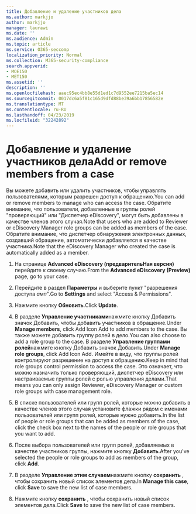 ```yaml
---
title: Добавление и удаление участников дела
ms.author: markjjo
author: markjjo
manager: laurawi
ms.date: ''
ms.audience: Admin
ms.topic: article
ms.service: O365-seccomp
localization_priority: Normal
ms.collection: M365-security-compliance
search.appverid:
- MOE150
- MET150
ms.assetid: ''
description: ''
ms.openlocfilehash: aaec95ec4bb8e55d1ed1c7d9552ee7215ba5ec14
ms.sourcegitcommit: 0017dc6a5f81c165d9dfd88be39a6bb17856582e
ms.translationtype: MT
ms.contentlocale: ru-RU
ms.lasthandoff: 04/23/2019
ms.locfileid: "32242892"
---
```

# <a name="add-or-remove-members-from-a-case"></a><span data-ttu-id="528eb-102">Добавление и удаление участников дела</span><span class="sxs-lookup"><span data-stu-id="528eb-102">Add or remove members from a case</span></span>

<span data-ttu-id="528eb-103">Вы можете добавить или удалить участников, чтобы управлять пользователями, которым разрешен доступ к обращению.</span><span class="sxs-lookup"><span data-stu-id="528eb-103">You can add or remove members to manage who can access the case.</span></span> <span data-ttu-id="528eb-104">Обратите внимание, что пользователи, добавленные в группы ролей "проверяющий" или "Диспетчер eDiscovery", могут быть добавлены в качестве членов этого случая.</span><span class="sxs-lookup"><span data-stu-id="528eb-104">Note that users who are added to Reviewer or eDiscovery Manager role groups can be added as members of the case.</span></span> <span data-ttu-id="528eb-105">Обратите внимание, что диспетчер обнаружения электронных данных, создавший обращение, автоматически добавляется в качестве участника.</span><span class="sxs-lookup"><span data-stu-id="528eb-105">Note that the eDiscovery Manager who created the case is automatically added as a member.</span></span>

1. <span data-ttu-id="528eb-106">На странице **Advanced eDiscovery (предварительНая версия)** перейдите к своему случаю.</span><span class="sxs-lookup"><span data-stu-id="528eb-106">From the **Advanced eDiscovery (Preview)** page, go to your case.</span></span>

2. <span data-ttu-id="528eb-107">Перейдите в раздел **Параметры** и выберите пункт "разрешения доступа _амп_".</span><span class="sxs-lookup"><span data-stu-id="528eb-107">Go to **Settings** and select "Access & Permissions".</span></span>
 
3. <span data-ttu-id="528eb-108">Нажмите кнопку **Обновить**.</span><span class="sxs-lookup"><span data-stu-id="528eb-108">Click **Update**.</span></span>
 
4. <span data-ttu-id="528eb-109">В разделе **Управление участниками**нажмите кнопку Добавить значок Добавить, чтобы добавить участников в обращение.</span><span class="sxs-lookup"><span data-stu-id="528eb-109">Under **Manage members**, click Add Icon Add to add members to the case.</span></span> <span data-ttu-id="528eb-110">Вы также можете добавить группу ролей в дело.</span><span class="sxs-lookup"><span data-stu-id="528eb-110">You can also choose to add a role group to the case.</span></span> <span data-ttu-id="528eb-111">В разделе **Управление группами ролей**нажмите кнопку Добавить значок Добавить.</span><span class="sxs-lookup"><span data-stu-id="528eb-111">Under **Manage role groups**, click Add Icon Add.</span></span> 
    <span data-ttu-id="528eb-112">Имейте в виду, что группы ролей контролируют разрешение на доступ к обращению.</span><span class="sxs-lookup"><span data-stu-id="528eb-112">Keep in mind that role groups control permission to access the case.</span></span> <span data-ttu-id="528eb-113">Это означает, что можно назначить только проверяющий, диспетчер eDiscovery или настраиваемые группы ролей с ролью управления делами.</span><span class="sxs-lookup"><span data-stu-id="528eb-113">That means you can only assign Reviewer, eDiscovery Manager or custom role groups with case management role.</span></span>
 
5. <span data-ttu-id="528eb-114">В списке пользователей или групп ролей, которые можно добавить в качестве членов этого случая установите флажки рядом с именами пользователей или групп ролей, которые нужно добавить.</span><span class="sxs-lookup"><span data-stu-id="528eb-114">In the list of people or role groups that can be added as members of the case, click the check box next to the names of the people or role groups that you want to add.</span></span>

6. <span data-ttu-id="528eb-115">После выбора пользователей или групп ролей, добавляемых в качестве участников группы, нажмите кнопку **Добавить**.</span><span class="sxs-lookup"><span data-stu-id="528eb-115">After you've selected the people or role groups to add as members of the group, click **Add**.</span></span>

7. <span data-ttu-id="528eb-116">В разделе **Управление этим случаем**нажмите кнопку **сохранить** , чтобы сохранить новый список элементов дела.</span><span class="sxs-lookup"><span data-stu-id="528eb-116">In **Manage this case**, click **Save** to save the new list of case members.</span></span>

8. <span data-ttu-id="528eb-117">Нажмите кнопку **сохранить** , чтобы сохранить новый список элементов дела.</span><span class="sxs-lookup"><span data-stu-id="528eb-117">Click **Save** to save the new list of case members.</span></span>
